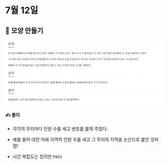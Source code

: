 # 7월 12일

## 🚩 모양 만들기

![image-20210712201509939](README.assets\image-20210712201509939.png)



#### ✍ 풀이

- 각각의 무리마다 인원 수를 세고 번호를 붙여 주었다.
- 예를 들어 대전 아래 지역의 인원 수를 세고 그 무리의 지역을 논산으로 붙인 것처럼!

- 시간 복잡도는 컸지만 `PASS`

 